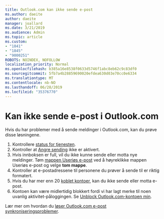 ```yaml
---
title: Outlook.com kan ikke sende e-post
ms.author: daeite
author: daeite
manager: joallard
ms.date: 3/21/2019
ms.audience: Admin
ms.topic: article
ms.custom:
- "1841"
- "1845"
- "9000251"
ROBOTS: NOINDEX, NOFOLLOW
localization_priority: Normal
ms.openlocfilehash: b385a16e8538f0633d5746f1abc8eb62c9c83df0
ms.sourcegitcommit: 5fb7a4b28859690020efdea630d03e70cc0e6334
ms.translationtype: MT
ms.contentlocale: nb-NO
ms.lasthandoff: 06/28/2019
ms.locfileid: "35376770"
---
```

# <a name="cant-send-email-in-outlookcom"></a>Kan ikke sende e-post i Outlook.com

Hvis du har problemer med å sende meldinger i Outlook.com, kan du prøve disse løsningene.

1. Kontrollere [status for tjenesten](https://go.microsoft.com/fwlink/p/?linkid=837482).
1. Kontroller at [Angre sending](https://outlook.live.com/mail/options/mail/messageContent/undoSend) ikke er aktivert.
1. Hvis innboksen er full, vil du ikke kunne sende eller motta nye meldinger. Tøm [mappen Useriøs e-post](https://outlook.live.com/mail/junkemail) ved å høyreklikke mappen Useriøs e-post og velge **tom mappe**.
1. Kontroller at e-postadressene til personene du prøver å sende til er riktig formatert.
1. Hvis du har mer enn 20 [koblet kontoer](https://outlook.live.com/mail/options/mail/accounts/connected), kan du ikke sende eller motta e-post.
1. Kontoen kan være midlertidig blokkert fordi vi har lagt merke til noen uvanlig aktivitet-påloggingen. Se [Unblock Outlook.com-kontoen min](https://support.office.com/article/f4ad2701-d166-4d8b-8a6a-9af2a1f8a4c4).

Lær mer om hvordan du [løser Outlook.com e-post synkroniseringsproblemer](https://support.office.com/article/d39e3341-8d79-4bf1-b3c7-ded602233642).